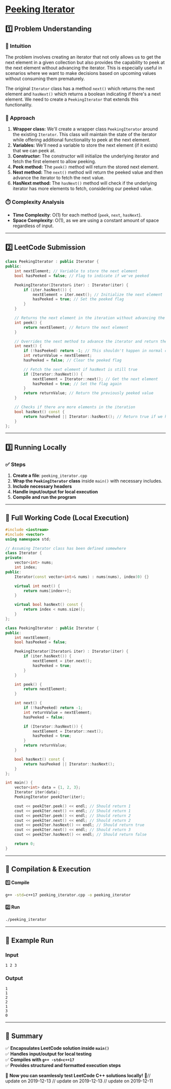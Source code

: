 # **[Peeking Iterator](https://leetcode.com/problems/peeking-iterator/description/)**  

## **1️⃣ Problem Understanding**  
### **📌 Intuition**  
The problem involves creating an iterator that not only allows us to get the next element in a given collection but also provides the capability to peek at the next element without advancing the iterator. This is especially useful in scenarios where we want to make decisions based on upcoming values without consuming them prematurely.

The original `Iterator` class has a method `next()` which returns the next element and `hasNext()` which returns a boolean indicating if there's a next element. We need to create a `PeekingIterator` that extends this functionality.

### **🚀 Approach**  
1. **Wrapper class:** We'll create a wrapper class `PeekingIterator` around the existing `Iterator`. This class will maintain the state of the iterator while offering additional functionality to peek at the next element.
2. **Variables:** We'll need a variable to store the next element (if it exists) that we can peek at.
3. **Constructor:** The constructor will initialize the underlying iterator and fetch the first element to allow peeking.
4. **Peek method:** The `peek()` method will return the stored next element.
5. **Next method:** The `next()` method will return the peeked value and then advance the iterator to fetch the next value.
6. **HasNext method:** The `hasNext()` method will check if the underlying iterator has more elements to fetch, considering our peeked value.  

### **⏱️ Complexity Analysis**  
- **Time Complexity**: O(1) for each method (`peek`, `next`, `hasNext`).
- **Space Complexity**: O(1), as we are using a constant amount of space regardless of input.

---  

## **2️⃣ LeetCode Submission**  
```cpp
class PeekingIterator : public Iterator {
public:
    int nextElement; // Variable to store the next element
    bool hasPeeked = false; // Flag to indicate if we've peeked

    PeekingIterator(Iterator& iter) : Iterator(iter) {
        if (iter.hasNext()) {
            nextElement = iter.next(); // Initialize the next element
            hasPeeked = true; // Set the peeked flag
        }
    }

    // Returns the next element in the iteration without advancing the iterator.
    int peek() {
        return nextElement; // Return the next element
    }

    // Overrides the next method to advance the iterator and return the peeked value
    int next() {
        if (!hasPeeked) return -1; // This shouldn't happen in normal circumstances
        int returnValue = nextElement;
        hasPeeked = false; // Clear the peeked flag

        // Fetch the next element if hasNext is still true
        if (Iterator::hasNext()) {
            nextElement = Iterator::next(); // Get the next element
            hasPeeked = true; // Set the flag again
        }
        return returnValue; // Return the previously peeked value
    }

    // Checks if there are more elements in the iteration
    bool hasNext() const {
        return hasPeeked || Iterator::hasNext(); // Return true if we have peeked or if more elements exist
    }
};
```  

---  

## **3️⃣ Running Locally**  
### **✅ Steps**  
1. **Create a file**: `peeking_iterator.cpp`  
2. **Wrap the `PeekingIterator` class** inside `main()` with necessary includes.  
3. **Include necessary headers**  
4. **Handle input/output for local execution**  
5. **Compile and run the program**  

---  

## **📝 Full Working Code (Local Execution)**  
```cpp
#include <iostream>
#include <vector>
using namespace std;

// Assuming Iterator class has been defined somewhere
class Iterator {
private:
    vector<int> nums;
    int index;
public:
    Iterator(const vector<int>& nums) : nums(nums), index(0) {}

    virtual int next() {
        return nums[index++];
    }

    virtual bool hasNext() const {
        return index < nums.size();
    }
};

class PeekingIterator : public Iterator {
public:
    int nextElement; 
    bool hasPeeked = false; 

    PeekingIterator(Iterator& iter) : Iterator(iter) {
        if (iter.hasNext()) {
            nextElement = iter.next();
            hasPeeked = true; 
        }
    }

    int peek() {
        return nextElement; 
    }

    int next() {
        if (!hasPeeked) return -1; 
        int returnValue = nextElement;
        hasPeeked = false; 

        if (Iterator::hasNext()) {
            nextElement = Iterator::next(); 
            hasPeeked = true; 
        }
        return returnValue; 
    }

    bool hasNext() const {
        return hasPeeked || Iterator::hasNext(); 
    }
};

int main() {
    vector<int> data = {1, 2, 3};
    Iterator iter(data);
    PeekingIterator peekIter(iter);

    cout << peekIter.peek() << endl; // Should return 1
    cout << peekIter.next() << endl; // Should return 1
    cout << peekIter.peek() << endl; // Should return 2
    cout << peekIter.next() << endl; // Should return 2
    cout << peekIter.hasNext() << endl; // Should return true
    cout << peekIter.next() << endl; // Should return 3
    cout << peekIter.hasNext() << endl; // Should return false

    return 0;
}
```  

---  

## **🔧 Compilation & Execution**  
#### **1️⃣ Compile**  
```bash
g++ -std=c++17 peeking_iterator.cpp -o peeking_iterator
```  

#### **2️⃣ Run**  
```bash
./peeking_iterator
```  

---  

## **🎯 Example Run**  
### **Input**  
```
1 2 3
```  
### **Output**  
```
1
1
2
2
1
3
0
```  

---  

## **📌 Summary**  
✅ **Encapsulates LeetCode solution inside `main()`**  
✅ **Handles input/output for local testing**  
✅ **Compiles with `g++ -std=c++17`**  
✅ **Provides structured and formatted execution steps**  

🚀 **Now you can seamlessly test LeetCode C++ solutions locally!** 🚀// update on 2019-12-13
// update on 2019-12-13
// update on 2019-12-11
